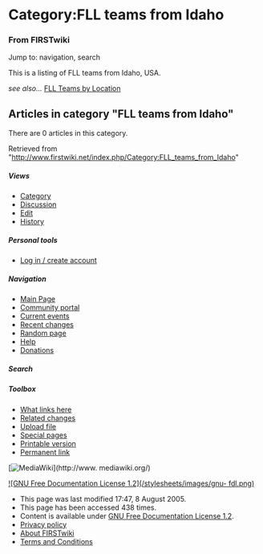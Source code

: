 # Category:FLL teams from Idaho

### From FIRSTwiki

Jump to: navigation, search

This is a listing of FLL teams from Idaho, USA.

_see also..._ [FLL Teams by Location](/index.php/FLL_Teams_by_Location "FLL
Teams by Location" )

  

## Articles in category "FLL teams from Idaho"

There are 0 articles in this category.

Retrieved from
"<http://www.firstwiki.net/index.php/Category:FLL_teams_from_Idaho>"

##### Views

  * [Category](/index.php/Category:FLL_teams_from_Idaho)
  * [Discussion](/index.php?title=Category_talk:FLL_teams_from_Idaho&action=edit)
  * [Edit](/index.php?title=Category:FLL_teams_from_Idaho&action=edit)
  * [History](/index.php?title=Category:FLL_teams_from_Idaho&action=history)

##### Personal tools

  * [Log in / create account](/index.php?title=Special:Userlogin&returnto=Category:FLL_teams_from_Idaho)

[](/index.php/Main_Page "Main Page" )

##### Navigation

  * [Main Page](/index.php/Main_Page)
  * [Community portal](/index.php/FIRSTwiki:Community_portal)
  * [Current events](/index.php/Current_events)
  * [Recent changes](/index.php/Special:Recentchanges)
  * [Random page](/index.php/Special:Random)
  * [Help](/index.php/Help:Contents)
  * [Donations](/index.php/FIRSTwiki:Site_support)

##### Search



##### Toolbox

  * [What links here](/index.php/Special:Whatlinkshere/Category:FLL_teams_from_Idaho)
  * [Related changes](/index.php/Special:Recentchangeslinked/Category:FLL_teams_from_Idaho)
  * [Upload file](/index.php/Special:Upload)
  * [Special pages](/index.php/Special:Specialpages)
  * [Printable version](/index.php?title=Category:FLL_teams_from_Idaho&printable=yes)
  * [Permanent link](/index.php?title=Category:FLL_teams_from_Idaho&oldid=40603)

[![MediaWiki](/skins/common/images/poweredby_mediawiki_88x31.png)](http://www.
mediawiki.org/)

[![GNU Free Documentation License 1.2](/stylesheets/images/gnu-
fdl.png)](http://www.gnu.org/copyleft/fdl.html)

  * This page was last modified 17:47, 8 August 2005.
  * This page has been accessed 438 times.
  * Content is available under [GNU Free Documentation License 1.2](http://www.gnu.org/copyleft/fdl.html "http://www.gnu.org/copyleft/fdl.html" ).
  * [Privacy policy](/index.php/FIRSTwiki:Privacy_policy "FIRSTwiki:Privacy policy" )
  * [About FIRSTwiki](/index.php/FIRSTwiki:About "FIRSTwiki:About" )
  * [Terms and Conditions](/index.php/FIRSTwiki:Terms_and_conditions "FIRSTwiki:Terms and conditions" )

